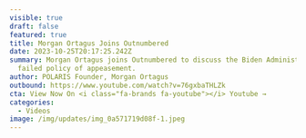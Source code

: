 ```yaml
---
visible: true
draft: false
featured: true
title: Morgan Ortagus Joins Outnumbered
date: 2023-10-25T20:17:25.242Z
summary: Morgan Ortagus joins Outnumbered to discuss the Biden Administration's
  failed policy of appeasement.
author: POLARIS Founder, Morgan Ortagus
outbound: https://www.youtube.com/watch?v=76gxbaTHLZk
cta: View Now On <i class="fa-brands fa-youtube"></i> Youtube →
categories:
  - Videos
image: /img/updates/img_0a571719d08f-1.jpeg
---
```

